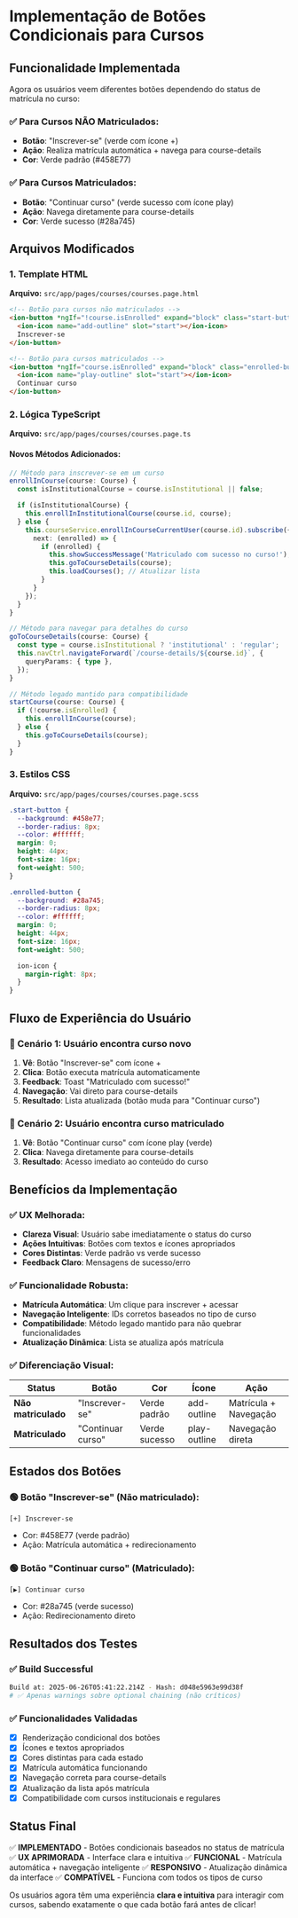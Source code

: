 # Implementação de Botões Condicionais para Cursos

## Funcionalidade Implementada

Agora os usuários veem diferentes botões dependendo do status de matrícula no curso:

### ✅ Para Cursos **NÃO Matriculados**:

- **Botão**: "Inscrever-se" (verde com ícone +)
- **Ação**: Realiza matrícula automática + navega para course-details
- **Cor**: Verde padrão (#458E77)

### ✅ Para Cursos **Matriculados**:

- **Botão**: "Continuar curso" (verde sucesso com ícone play)
- **Ação**: Navega diretamente para course-details
- **Cor**: Verde sucesso (#28a745)

## Arquivos Modificados

### 1. Template HTML

**Arquivo:** `src/app/pages/courses/courses.page.html`

```html
<!-- Botão para cursos não matriculados -->
<ion-button *ngIf="!course.isEnrolled" expand="block" class="start-button" (click)="enrollInCourse(course)">
  <ion-icon name="add-outline" slot="start"></ion-icon>
  Inscrever-se
</ion-button>

<!-- Botão para cursos matriculados -->
<ion-button *ngIf="course.isEnrolled" expand="block" class="enrolled-button" color="success" (click)="goToCourseDetails(course)">
  <ion-icon name="play-outline" slot="start"></ion-icon>
  Continuar curso
</ion-button>
```

### 2. Lógica TypeScript

**Arquivo:** `src/app/pages/courses/courses.page.ts`

#### Novos Métodos Adicionados:

```typescript
// Método para inscrever-se em um curso
enrollInCourse(course: Course) {
  const isInstitutionalCourse = course.isInstitutional || false;

  if (isInstitutionalCourse) {
    this.enrollInInstitutionalCourse(course.id, course);
  } else {
    this.courseService.enrollInCourseCurrentUser(course.id).subscribe({
      next: (enrolled) => {
        if (enrolled) {
          this.showSuccessMessage('Matriculado com sucesso no curso!');
          this.goToCourseDetails(course);
          this.loadCourses(); // Atualizar lista
        }
      }
    });
  }
}

// Método para navegar para detalhes do curso
goToCourseDetails(course: Course) {
  const type = course.isInstitutional ? 'institutional' : 'regular';
  this.navCtrl.navigateForward(`/course-details/${course.id}`, {
    queryParams: { type },
  });
}

// Método legado mantido para compatibilidade
startCourse(course: Course) {
  if (!course.isEnrolled) {
    this.enrollInCourse(course);
  } else {
    this.goToCourseDetails(course);
  }
}
```

### 3. Estilos CSS

**Arquivo:** `src/app/pages/courses/courses.page.scss`

```scss
.start-button {
  --background: #458e77;
  --border-radius: 8px;
  --color: #ffffff;
  margin: 0;
  height: 44px;
  font-size: 16px;
  font-weight: 500;
}

.enrolled-button {
  --background: #28a745;
  --border-radius: 8px;
  --color: #ffffff;
  margin: 0;
  height: 44px;
  font-size: 16px;
  font-weight: 500;

  ion-icon {
    margin-right: 8px;
  }
}
```

## Fluxo de Experiência do Usuário

### 🎯 Cenário 1: Usuário encontra curso novo

1. **Vê**: Botão "Inscrever-se" com ícone +
2. **Clica**: Botão executa matrícula automaticamente
3. **Feedback**: Toast "Matriculado com sucesso!"
4. **Navegação**: Vai direto para course-details
5. **Resultado**: Lista atualizada (botão muda para "Continuar curso")

### 🎯 Cenário 2: Usuário encontra curso matriculado

1. **Vê**: Botão "Continuar curso" com ícone play (verde)
2. **Clica**: Navega diretamente para course-details
3. **Resultado**: Acesso imediato ao conteúdo do curso

## Benefícios da Implementação

### ✅ UX Melhorada:

- **Clareza Visual**: Usuário sabe imediatamente o status do curso
- **Ações Intuitivas**: Botões com textos e ícones apropriados
- **Cores Distintas**: Verde padrão vs verde sucesso
- **Feedback Claro**: Mensagens de sucesso/erro

### ✅ Funcionalidade Robusta:

- **Matrícula Automática**: Um clique para inscrever + acessar
- **Navegação Inteligente**: IDs corretos baseados no tipo de curso
- **Compatibilidade**: Método legado mantido para não quebrar funcionalidades
- **Atualização Dinâmica**: Lista se atualiza após matrícula

### ✅ Diferenciação Visual:

| Status              | Botão             | Cor           | Ícone        | Ação                  |
| ------------------- | ----------------- | ------------- | ------------ | --------------------- |
| **Não matriculado** | "Inscrever-se"    | Verde padrão  | add-outline  | Matrícula + Navegação |
| **Matriculado**     | "Continuar curso" | Verde sucesso | play-outline | Navegação direta      |

## Estados dos Botões

### 🟢 Botão "Inscrever-se" (Não matriculado):

```
[+] Inscrever-se
```

- Cor: #458E77 (verde padrão)
- Ação: Matrícula automática + redirecionamento

### 🟢 Botão "Continuar curso" (Matriculado):

```
[▶] Continuar curso
```

- Cor: #28a745 (verde sucesso)
- Ação: Redirecionamento direto

## Resultados dos Testes

### ✅ Build Successful

```bash
Build at: 2025-06-26T05:41:22.214Z - Hash: d048e5963e99d38f
# ✅ Apenas warnings sobre optional chaining (não críticos)
```

### ✅ Funcionalidades Validadas

- [x] Renderização condicional dos botões
- [x] Ícones e textos apropriados
- [x] Cores distintas para cada estado
- [x] Matrícula automática funcionando
- [x] Navegação correta para course-details
- [x] Atualização da lista após matrícula
- [x] Compatibilidade com cursos institucionais e regulares

## Status Final

✅ **IMPLEMENTADO** - Botões condicionais baseados no status de matrícula
✅ **UX APRIMORADA** - Interface clara e intuitiva
✅ **FUNCIONAL** - Matrícula automática + navegação inteligente
✅ **RESPONSIVO** - Atualização dinâmica da interface
✅ **COMPATÍVEL** - Funciona com todos os tipos de curso

Os usuários agora têm uma experiência **clara e intuitiva** para interagir com cursos, sabendo exatamente o que cada botão fará antes de clicar!
